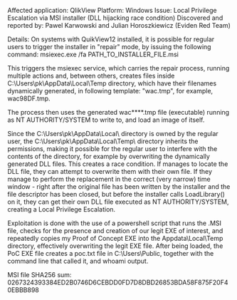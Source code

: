 Affected application: QlikView 
Platform: Windows
Issue: Local Privilege Escalation via MSI installer (DLL hijacking race condition)
Discovered and reported by: Pawel Karwowski and Julian Horoszkiewicz (Eviden Red Team)

Details:
On systems with QuikView12 installed, it is possible for regular users to trigger the installer in "repair" mode, by issuing the following command:
msiexec.exe /fa PATH_TO_INSTALLER_FILE.msi

This triggers the msiexec service, which carries the repair process, running multiple actions and, between others, creates files inside C:\Users\pk\AppData\Local\Temp directory, which have their filenames dynamically generated, in following template: "wac<four random letters or numbers>.tmp", for example, wac98DF.tmp. 

The process then uses the generated wac****.tmp file (executable) running as NT AUTHORITY/SYSTEM to write to, and load an image of itself. 

Since the C:\Users\pk\AppData\Local\ directory is owned by the regular user, the C:\Users\pk\AppData\Local\Temp\ directory inherits the permissions, making it possible for the regular user to interfere with the contents of the directory, for example by overwriting the dynamically generated DLL files.
This creates a race condition. If manages to locate the DLL file, they can attempt to overwrite them with their own file. If they manage to perform the replacement in the correct (very narrow) time window - right after the original file has been written by the installer and the file descriptor has been closed, but before the installer calls LoadLibrary() on it, they can get their own DLL file executed as NT AUTHORITY/SYSTEM, creating a Local Privilege Escalation.

Exploitation is done with the use of a powershell script that runs the .MSI file, checks for the presence and creation of our legit EXE of interest, and repeatedly copies my Proof of Concept EXE into the Appdata\Local\Temp directory, effectively overwriting the legit EXE file. After being loaded, the PoC EXE file creates a poc.txt file in C:\Users\Public, together with the command line that called it, and whoami output. 

MSI file SHA256 sum:
0267324393384ED2B0746D6CEBDD0FD7D8DBD26853BDA58F875F20F40EBBB898 
